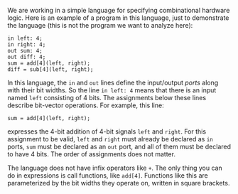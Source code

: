 We are working in  a simple language for specifying combinational hardware
logic. Here is an example of a program in this language, just to demonstrate
the language (this is not the program we want to analyze here):

```
in left: 4;
in right: 4;
out sum: 4;
out diff: 4;
sum = add[4](left, right);
diff = sub[4](left, right);
```

In this language, the `in` and `out` lines define the input/output *ports*
along with their bit widths. So the line `in left: 4` means that there is an
input named `left` consisting of 4 bits. The assignments below these lines
describe bit-vector operations. For example, this line:

```
sum = add[4](left, right);
```

expresses the 4-bit addition of 4-bit signals `left` and `right`. For this
assignment to be valid, `left` and `right` must already be declared as `in`
ports, `sum` must be declared as an `out` port, and all of them must be
declared to have 4 bits. The order of assignments does not matter.

The language does not have infix operators like `+`. The only thing you can
do in expressions is call functions, like `add[4]`. Functions like this are
parameterized by the bit widths they operate on, written in square brackets.
